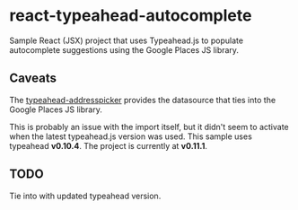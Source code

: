 # react-typeahead-autocomplete

Sample React (JSX) project that uses Typeahead.js to populate autocomplete suggestions using the Google Places JS library.

## Caveats

The [typeahead-addresspicker](https://github.com/sgruhier/typeahead-addresspicker) provides the datasource that ties into the
Google Places JS library. 

This is probably an issue with the import itself, but it didn't seem to activate when the latest typeahead.js version was used. 
This sample uses typeahead **v0.10.4**. The project is currently at **v0.11.1**. 

## TODO 

Tie into with updated typeahead version.
